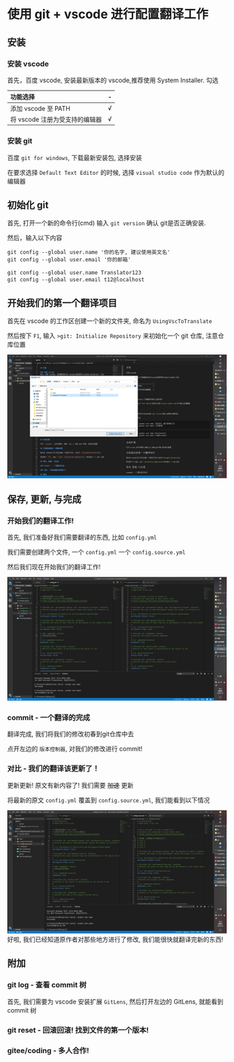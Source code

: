 # 使用 git + vscode 进行配置翻译工作

## 安装

### 安装 vscode
首先，百度 vscode, 安装最新版本的 vscode,推荐使用 System Installer. 勾选

| 功能选择 | - |
| :---- | :---- |
| 添加 vscode 至 PATH | √ |
| 将 vscode 注册为受支持的编辑器 | √ |

### 安装 git
百度 `git for windows`, 下载最新安装包, 选择安装

在要求选择 `Default Text Editor` 的时候,
选择 `visual studio code` 作为默认的编辑器

## 初始化 git

首先, 打开一个新的命令行(cmd)
输入 `git version` 确认 git是否正确安装.

然后，输入以下内容
```shell script
git config --global user.name '你的名字, 建议使用英文名'
git config --global user.email '你的邮箱'
```

```shell script
git config --global user.name Translator123
git config --global user.email t12@localhost
```

## 开始我们的第一个翻译项目

首先在 vscode 的工作区创建一个新的文件夹, 命名为 `UsingVscToTranslate`

然后按下 `F1`, 输入 `>git: Initialize Repository` 来初始化一个 git 仓库,
注意仓库位置

![Git-Initialize](./git-initialize.png)

## 保存, 更新, 与完成

### 开始我们的翻译工作!

首先, 我们准备好我们需要翻译的东西, 比如 `config.yml`

我们需要创建两个文件, 一个 `config.yml` 一个 `config.source.yml`

然后我们现在开始我们的翻译工作!

![Git-StartTranslate](./start-translate.png)


### commit - 一个翻译的完成

翻译完成, 我们将我们的修改初春到git仓库中去

点开左边的 `版本控制器`, 对我们的修改进行 commit!

### 对比 - 我们的翻译该更新了！

更新更新! 原文有新内容了! 我们需要 ~~加速~~ 更新

将最新的原文 `config.yml` 覆盖到 `config.source.yml`, 我们能看到以下情况

![Git Diff](./git-diff.png)
好啦, 我们已经知道原作者对那些地方进行了修改, 我们能很快就翻译完新的东西!

## 附加

### git log - 查看 commit 树
首先, 我们需要为 vscode 安装扩展 `GitLens`, 然后打开左边的 GitLens, 就能看到 commit 树

### git reset - 回滚回滚! 找到文件的第一个版本!

### gitee/coding - 多人合作!
